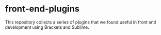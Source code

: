 # front-end-plugins
This repository collects a series of plugins that we found useful in front end development using Brackets and Sublime.

